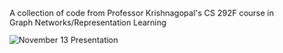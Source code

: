 A collection of code from Professor Krishnagopal's CS 292F course in Graph Networks/Representation Learning


![November 13 Presentation](CS_292_Graph_Representation_Learning/Images/November_13_Presentation.png)
